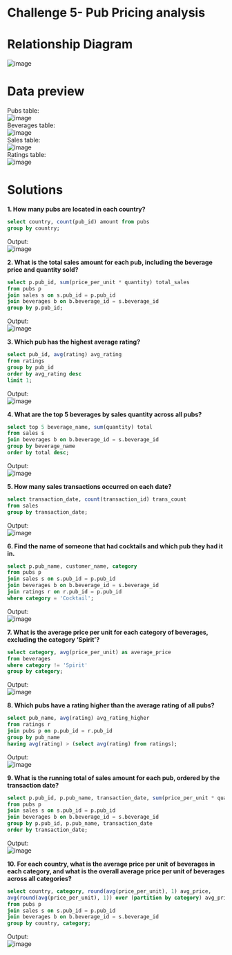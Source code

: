 # Challenge 5- Pub Pricing analysis

# **Relationship Diagram**
![image](https://github.com/user-attachments/assets/12b60121-25e7-48f0-862b-104d36a395f4)

# **Data preview**
Pubs table:
\
![image](https://github.com/user-attachments/assets/1d2a012a-2787-47d8-a2e9-3bb0ace5ab3d)
\
Beverages table:
\
![image](https://github.com/user-attachments/assets/df34a3a3-85ca-4d42-a059-748b05d3c2e6)
\
Sales table:
\
![image](https://github.com/user-attachments/assets/63001a45-c0da-416f-8d11-2e101f95f9d3)
\
Ratings table:
\
![image](https://github.com/user-attachments/assets/07417171-ea24-44c8-8037-4d677c9bc114)

# **Solutions**

**1. How many pubs are located in each country?**

```sql
select country, count(pub_id) amount from pubs
group by country;
```
Output:
\
![image](https://github.com/user-attachments/assets/89824c93-696c-4c11-9a18-a9d265088623)

**2. What is the total sales amount for each pub, including the beverage price and quantity sold?**

```sql
select p.pub_id, sum(price_per_unit * quantity) total_sales 
from pubs p
join sales s on s.pub_id = p.pub_id
join beverages b on b.beverage_id = s.beverage_id
group by p.pub_id;
```
Output:
\
![image](https://github.com/user-attachments/assets/d7a4eaf2-3624-4adc-87d5-abf562c02f40)

**3. Which pub has the highest average rating?**

```sql
select pub_id, avg(rating) avg_rating 
from ratings
group by pub_id
order by avg_rating desc
limit 1;
```
Output:
\
![image](https://github.com/user-attachments/assets/b435717a-444f-43ce-abea-df0060af9493)

**4. What are the top 5 beverages by sales quantity across all pubs?**

```sql
select top 5 beverage_name, sum(quantity) total 
from sales s
join beverages b on b.beverage_id = s.beverage_id
group by beverage_name
order by total desc;
```
Output:
\
![image](https://github.com/user-attachments/assets/8c9cf9e4-5701-42fb-9ef2-3daa436cf929)

**5. How many sales transactions occurred on each date?**

```sql
select transaction_date, count(transaction_id) trans_count 
from sales
group by transaction_date;
```
Output:
\
![image](https://github.com/user-attachments/assets/991c18a4-e3f7-457a-95d0-9e1f7b8e9135)

**6. Find the name of someone that had cocktails and which pub they had it in.**

```sql
select p.pub_name, customer_name, category 
from pubs p
join sales s on s.pub_id = p.pub_id
join beverages b on b.beverage_id = s.beverage_id
join ratings r on r.pub_id = p.pub_id
where category = 'Cocktail';
```
Output:
\
![image](https://github.com/user-attachments/assets/95d40330-b799-4a7a-8b6a-8afe2b1f7512)

**7. What is the average price per unit for each category of beverages, excluding the category ‘Spirit’?**

```sql
select category, avg(price_per_unit) as average_price 
from beverages
where category != 'Spirit'
group by category;
```
Output:
\
![image](https://github.com/user-attachments/assets/ac90ddb9-d44a-4dba-b274-0e6bfdb6a1a8)

**8. Which pubs have a rating higher than the average rating of all pubs?**

```sql
select pub_name, avg(rating) avg_rating_higher 
from ratings r
join pubs p on p.pub_id = r.pub_id
group by pub_name
having avg(rating) > (select avg(rating) from ratings);
```
Output:
\
![image](https://github.com/user-attachments/assets/51097ec7-d815-4339-b827-a30d8f199f45)

**9. What is the running total of sales amount for each pub, ordered by the transaction date?**

```sql
select p.pub_id, p.pub_name, transaction_date, sum(price_per_unit * quantity) total_sales 
from pubs p
join sales s on s.pub_id = p.pub_id
join beverages b on b.beverage_id = s.beverage_id
group by p.pub_id, p.pub_name, transaction_date
order by transaction_date;
```
Output:
\
![image](https://github.com/user-attachments/assets/912a2680-af7a-4391-a07d-eb3e6779c72c)

**10. For each country, what is the average price per unit of beverages in each category, and what is the overall average price per unit of beverages across all categories?**

```sql
select country, category, round(avg(price_per_unit), 1) avg_price, 
avg(round(avg(price_per_unit), 1)) over (partition by category) avg_price_category 
from pubs p
join sales s on s.pub_id = p.pub_id
join beverages b on b.beverage_id = s.beverage_id
group by country, category;
```
Output:
\
![image](https://github.com/user-attachments/assets/3efdb9bd-9711-48db-9c09-effce36ca8c5)

```
